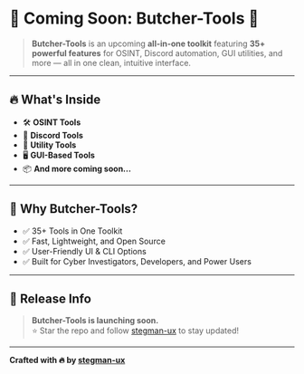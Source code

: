 # 🚨 Coming Soon: Butcher-Tools 🚨

> **Butcher-Tools** is an upcoming **all-in-one toolkit** featuring **35+ powerful features** for OSINT, Discord automation, GUI utilities, and more — all in one clean, intuitive interface.

---

## 🔥 What's Inside

- 🛠️ **OSINT Tools**
- 💬 **Discord Tools**
- 🔧 **Utility Tools**
- 🖥️ **GUI-Based Tools**
- 📦 **And more coming soon...**

---

## 🚀 Why Butcher-Tools?

- ✅ 35+ Tools in One Toolkit  
- ✅ Fast, Lightweight, and Open Source  
- ✅ User-Friendly UI & CLI Options  
- ✅ Built for Cyber Investigators, Developers, and Power Users

---

## 📅 Release Info

> **Butcher-Tools is launching soon.**  
> ⭐ Star the repo and follow [stegman-ux](https://github.com/stegman-ux) to stay updated!

---

**Crafted with 🔥 by [stegman-ux](https://github.com/stegman-ux)**

